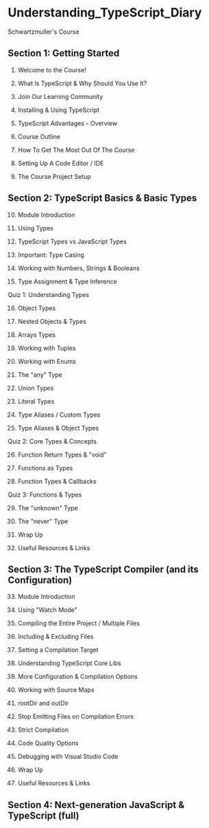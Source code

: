 # Understanding_TypeScript_Diary
Schwartzmuller's Course

## Section 1: Getting Started
1. Welcome to the Course!

2. What Is TypeScript & Why Should You Use It?

3. Join Our Learning Community

4. Installing & Using TypeScript

5. TypeScript Advantages - Overview

6. Course Outline

7. How To Get The Most Out Of The Course

8. Setting Up A Code Editor / IDE

9. The Course Project Setup

## Section 2: TypeScript Basics & Basic Types

10. Module Introduction

11. Using Types

12. TypeScript Types vs JavaScript Types

13. Important: Type Casing

14. Working with Numbers, Strings & Booleans

15. Type Assignment & Type Inference

Quiz 1: Understanding Types

16. Object Types

17. Nested Objects & Types

18. Arrays Types

19. Working with Tuples

20. Working with Enums

21. The "any" Type

22. Union Types

23. Literal Types

24. Type Aliases / Custom Types

25. Type Aliases & Object Types

Quiz 2: Core Types & Concepts

26. Function Return Types & "void"

27. Functions as Types

28. Function Types & Callbacks

Quiz 3: Functions & Types

29. The "unknown" Type

30. The "never" Type

31. Wrap Up

32. Useful Resources & Links

## Section 3: The TypeScript Compiler (and its Configuration)

33. Module Introduction

34. Using "Watch Mode"

35. Compiling the Entire Project / Multiple Files

36. Including & Excluding Files

37. Setting a Compilation Target

38. Understanding TypeScript Core Libs

39. More Configuration & Compilation Options

40. Working with Source Maps

41. rootDir and outDir

42. Stop Emitting Files on Compilation Errors

43. Strict Compilation

44. Code Quality Options

45. Debugging with Visual Studio Code

46. Wrap Up

47. Useful Resources & Links

## Section 4: Next-generation JavaScript & TypeScript (full)
